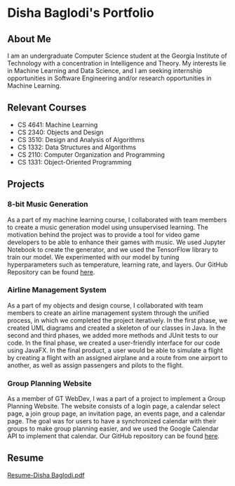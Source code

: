# Disha Baglodi's Portfolio
## About Me
I am an undergraduate Computer Science student at the Georgia Institute of Technology with a concentration in Intelligence and Theory. My interests lie in Machine Learning and Data Science, and I am seeking internship opportunities in Software Engineering and/or research opportunities in Machine Learning.

## Relevant Courses
- CS 4641: Machine Learning
- CS 2340: Objects and Design
- CS 3510: Design and Analysis of Algorithms
- CS 1332: Data Structures and Algorithms
- CS 2110: Computer Organization and Programming
- CS 1331: Object-Oriented Programming

## Projects
### 8-bit Music Generation
As a part of my machine learning course, I collaborated with team members to create a music generation model using unsupervised learning. The motivation behind the project was to provide a tool for video game developers to be able to enhance their games with music. We used Jupyter Notebook to create the generator, and we used the TensorFlow library to train our model. We experimented with our model by tuning hyperparameters such as temperature, learning rate, and layers. Our GitHub Repository can be found [here](https://github.com/CasonHarrison/casonharrison.github.io).
### Airline Management System
As a part of my objects and design course, I collaborated with team members to create an airline management system through the unified process, in which we completed the project iteratively. In the first phase, we created UML diagrams and created a skeleton of our classes in Java. In the second and third phases, we added more methods and JUnit tests to our code. In the final phase, we created a user-friendly interface for our code using JavaFX. In the final product, a user would be able to simulate a flight by creating a flight with an assigned airplane and a route from one airport to another, as well as assign passengers and pilots to the flight.
### Group Planning Website
As a member of GT WebDev, I was a part of a project to implement a Group Planning Website. The website consists of a login page, a calendar select page, a join group page, an invitation page, an events page, and a calendar page. The goal was for users to have a synchronized calendar with their groups to make group planning easier, and we used the Google Calendar API to implement that calendar. Our GitHub repository can be found [here](https://github.com/GT-WebDev-Group-Planning/group-planning).

## Resume
[Resume-Disha Baglodi.pdf](https://github.com/dbaglodi/dbaglodi.github.io/files/13794753/Resume-Disha.Baglodi.pdf)
